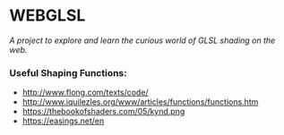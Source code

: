 # WEBGLSL

_A project to explore and learn the curious world of GLSL shading on the web._

### Useful Shaping Functions:

+ http://www.flong.com/texts/code/
+ http://www.iquilezles.org/www/articles/functions/functions.htm
+ https://thebookofshaders.com/05/kynd.png
+ https://easings.net/en
